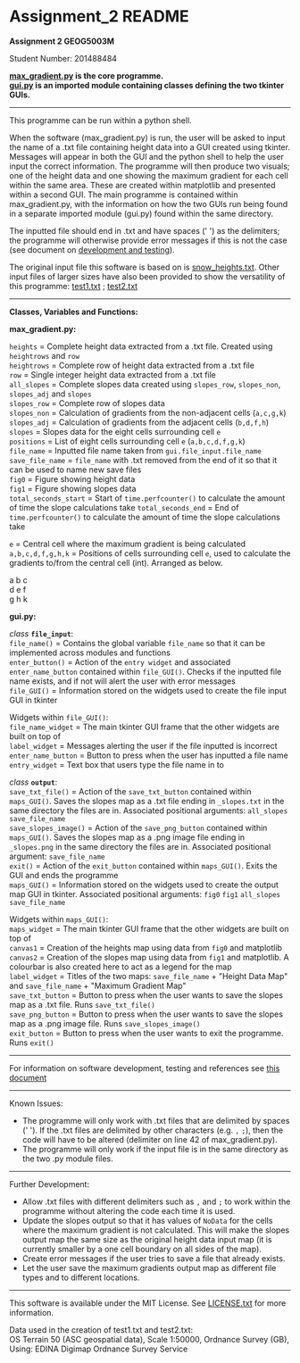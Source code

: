 # Assignment_2 README
**Assignment 2 GEOG5003M**

Student Number: 201488484

**[max_gradient.py](https://github.com/drwebb98/Assignment_2/blob/main/max_gradient.py) is the core programme.**  
**[gui.py](https://github.com/drwebb98/Assignment_2/blob/main/gui.py) is an imported module containing classes defining the two tkinter GUIs.**

***
This programme can be run within a python shell. 

When the software (max_gradient.py) is run, the user will be asked to input the name of a .txt file containing height data into a GUI created using tkinter. Messages will appear in both the GUI and the python shell to help the user input the correct information.
The programme will then produce two visuals; one of the height data and one showing the maximum gradient for each cell within the same area. These are created within matplotlib and presented within a second GUI.
The main programme is contained within max_gradient.py, with the information on how the two GUIs run being found in a separate imported module (gui.py) found within the same directory.

The inputted file should end in .txt and have spaces (' ') as the delimiters; the programme will otherwise provide error messages if this is not the case (see document on [development and testing](https://github.com/drwebb98/Assignment_2/blob/main/Development%20and%20Testing.txt)).

The original input file this software is based on is [snow_heights.txt](https://github.com/drwebb98/Assignment_2/blob/main/snow_heights.txt).
Other input files of larger sizes have also been provided to show the versatility of this programme: [test1.txt](https://github.com/drwebb98/Assignment_2/blob/main/test1.txt) ; [test2.txt](https://github.com/drwebb98/Assignment_2/blob/main/test2.txt)

***

**Classes, Variables and Functions:**

**max_gradient.py:**

`heights` = Complete height data extracted from a .txt file. Created using `heightrows` and `row`  
`heightrows` = Complete row of height data extracted from a .txt file  
`row` = Single integer height data extracted from a .txt file  
`all_slopes` = Complete slopes data created using `slopes_row`, `slopes_non`, `slopes_adj` and `slopes`  
`slopes_row` = Complete row of slopes data   
`slopes_non` = Calculation of gradients from the non-adjacent cells (`a,c,g,k`)  
`slopes_adj` = Calculation of gradients from the adjacent cells (`b,d,f,h`)  
`slopes` = Slopes data for the eight cells surrounding cell `e`  
`positions` = List of eight cells surrounding cell `e` (`a,b,c,d,f,g,k`)  
`file_name` = Inputted file name taken from `gui.file_input.file_name`  
`save_file_name` = `file_name` with .txt removed from the end of it so that it can be used to name new save files  
`fig0` = Figure showing height data  
`fig1` = Figure showing slopes data  
`total_seconds_start` = Start of `time.perfcounter()` to calculate the amount of time the slope calculations take
`total_seconds_end` = End of `time.perfcounter()` to calculate the amount of time the slope calculations take

`e` = Central cell where the maximum gradient is being calculated  
`a,b,c,d,f,g,h,k` = Positions of cells surrounding cell `e`, used to calculate the gradients to/from the central cell (int). Arranged as below.  

a  b  c  
d  e  f  
g  h  k  

**gui.py:**

*class* **`file_input`**:  
`file_name()` = Contains the global variable `file_name` so that it can be implemented across modules and functions  
`enter_button()` = Action of the `entry widget` and associated `enter_name_button` contained within `file_GUI()`. Checks if the inputted file name exists, and if not will alert the user with error messages  
`file_GUI()` = Information stored on the widgets used to create the file input GUI in tkinter  
 
 Widgets within `file_GUI()`:  
`file_name_widget` = The main tkinter GUI frame that the other widgets are built on top of  
`label_widget` = Messages alerting the user if the file inputted is incorrect  
`enter_name_button` = Button to press when the user has inputted a file name  
`entry_widget` = Text box that users type the file name in to  



*class* **`output`**:  
`save_txt_file()` = Action of the `save_txt_button` contained within `maps_GUI()`. Saves the slopes map as a .txt file ending in `_slopes.txt` in the same directory the files are in. Associated positional arguments: `all_slopes` `save_file_name`  
`save_slopes_image()` = Action of the `save_png_button` contained within `maps_GUI()`. Saves the slopes map as a .png image file ending in `_slopes.png` in the same directory the files are in. Associated positional argument: `save_file_name`  
`exit()` = Action of the `exit_button` contained within `maps_GUI()`. Exits the GUI and ends the programme  
`maps_GUI()` = Information stored on the widgets used to create the output map GUI in tkinter. Associated positional arguments: `fig0` `fig1` `all_slopes` `save_file_name`  

Widgets within `maps_GUI()`:  
`maps_widget` = The main tkinter GUI frame that the other widgets are built on top of  
`canvas1` = Creation of the heights map using data from `fig0` and matplotlib  
`canvas2` = Creation of the slopes map using data from `fig1` and matplotlib. A colourbar is also created here to act as a legend for the map  
`label_widget` = Titles of the two maps: `save_file_name` + "Height Data Map"   and   `save_file_name` + "Maximum Gradient Map"   
`save_txt_button` = Button to press when the user wants to save the slopes map as a .txt file. Runs `save_txt_file()`  
`save_png_button` = Button to press when the user wants to save the slopes map as a .png image file. Runs `save_slopes_image()`  
`exit_button` = Button to press when the user wants to exit the programme. Runs `exit()`

***

For information on software development, testing and references see [this document](https://github.com/drwebb98/Assignment_2/blob/main/Development%20and%20Testing.txt)

***

Known Issues:

* The programme will only work with .txt files that are delimited by spaces (' '). If the .txt files are delimited by other characters (e.g. `,` `;`), then the code will have to be altered (delimiter on line 42 of max_gradient.py).
* The programme will only work if the input file is in the same directory as the two .py module files.


***

Further Development:

* Allow .txt files with different delimiters such as `,` and `;` to work within the programme without altering the code each time it is used.  
* Update the slopes output so that it has values of `NoData` for the cells where the maximum gradient is not calculated. This will make the slopes output map the same size as the original height data input map (it is currently smaller by a one cell boundary on all sides of the map).  
* Create error messages if the user tries to save a file that already exists.  
* Let the user save the maximum gradients output map as different file types and to different locations.  

***

This software is available under the MIT License. See [LICENSE.txt](https://github.com/drwebb98/Assignment_2/blob/main/LICENSE.txt) for more information.

Data used in the creation of test1.txt and test2.txt:  
OS Terrain 50 (ASC geospatial data), Scale 1:50000, Ordnance Survey (GB), Using: EDINA Digimap Ordnance Survey Service
